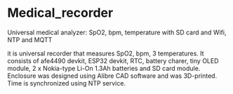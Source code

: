 # Medical_recorder
Universal medical analyzer: SpO2, bpm, temperature with SD card and Wifi, NTP and MQTT

it is universal recorder that measures SpO2, bpm, 3 temperatures. It consists of afe4490 devkit, ESP32 devkit, RTC, 
battery charer, tiny OLED module, 2 x Nokia-type Li-On 1.3Ah batteries and SD card module.
Enclosure was designed using Alibre CAD software and was 3D-printed.
Time is synchronized using NTP service.
